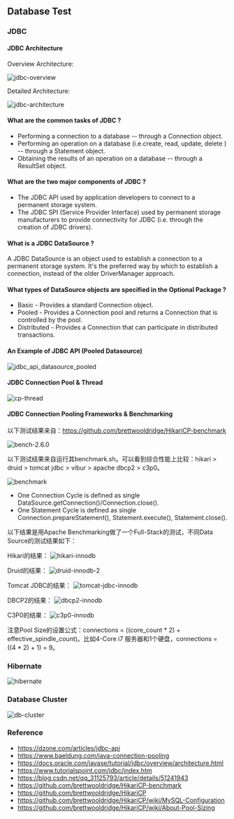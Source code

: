## Database Test

### JDBC

#### JDBC Architecture

Overview Architecture:

![jdbc-overview](./pix/jdbc-overview.gif)

Detailed Architecture:

![jdbc-architecture](./pix/jdbc-architecture.jpg)

#### What are the common tasks of JDBC ?
* Performing a connection to a database -- through a Connection object.
* Performing an operation on a database (i.e.create, read, update, delete ) -- through a Statement object.
* Obtaining the results of an operation on a database -- through a ResultSet object.

#### What are the two major components of JDBC ?
* The JDBC API used by application developers to connect to a permanent storage system.
* The JDBC SPI (Service Provider Interface) used by permanent storage manufacturers to provide connectivity for JDBC (i.e. through the creation of JDBC drivers).

#### What is a JDBC DataSource ?
A JDBC DataSource is an object used to establish a connection to a permanent storage system. It's the preferred way by which to establish a connection, instead of the older DriverManager approach.

#### What types of DataSource objects are specified in the Optional Package ?
* Basic - Provides a standard Connection object.
* Pooled - Provides a Connection pool and returns a Connection that is controlled by the pool.
* Distributed - Provides a Connection that can participate in distributed transactions.

#### An Example of JDBC API (Pooled Datasource)
![jdbc_api_datasource_pooled](./pix/jdbc_api_datasource_pooled.gif)

#### JDBC Connection Pool & Thread
![cp-thread](./pix/cp-thread.png)

#### JDBC Connection Pooling Frameworks & Benchmarking

以下测试结果来自：https://github.com/brettwooldridge/HikariCP-benchmark

![bench-2.6.0](./pix/bench-2.6.0.png)

以下测试结果来自运行其benchmark.sh。可以看到综合性能上比较：hikari > druid > tomcat jdbc > vibur > apache dbcp2 > c3p0。

![benchmark](./pix/benchmark.png)

* One Connection Cycle is defined as single DataSource.getConnection()/Connection.close().
* One Statement Cycle is defined as single Connection.prepareStatement(), Statement.execute(), Statement.close().

以下结果是用Apache Benchmarking做了一个Full-Stack的测试，不同Data Source的测试结果如下：

Hikari的结果：
![hikari-innodb](./pix/hikari-innodb.png)

Druid的结果：
![druid-innodb-2](./pix/druid-innodb-2.png)

Tomcat JDBC的结果：
![tomcat-jdbc-innodb](./pix/tomcat-jdbc-innodb.png)

DBCP2的结果：
![dbcp2-innodb](./pix/dbcp2-innodb.png)

C3P0的结果：
![c3p0-innodb](./pix/c3p0-innodb.png)

注意Pool Size的设置公式：connections = ((core_count * 2) + effective_spindle_count)。比如4-Core i7 服务器和1个硬盘，connections = ((4 * 2) + 1) = 9。

### Hibernate
![hibernate](./pix/hibernate.jpg)

### Database Cluster
![db-cluster](./pix/db-cluster.png)


### Reference
* https://dzone.com/articles/jdbc-api
* https://www.baeldung.com/java-connection-pooling
* https://docs.oracle.com/javase/tutorial/jdbc/overview/architecture.html
* https://www.tutorialspoint.com/jdbc/index.htm
* https://blog.csdn.net/qq_31125793/article/details/51241943
* https://github.com/brettwooldridge/HikariCP-benchmark
* https://github.com/brettwooldridge/HikariCP
* https://github.com/brettwooldridge/HikariCP/wiki/MySQL-Configuration
* https://github.com/brettwooldridge/HikariCP/wiki/About-Pool-Sizing
